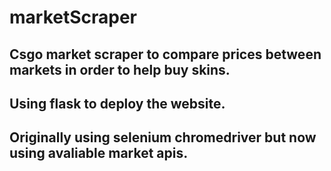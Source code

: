 # marketScraper
 
## Csgo market scraper to compare prices between markets in order to help buy skins.
## Using flask to deploy the website.
## Originally using selenium chromedriver but now using avaliable market apis.
